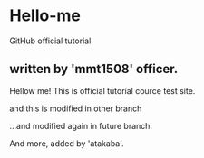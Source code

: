 # Hello-me
GitHub official tutorial

## written by 'mmt1508' officer.

Hellow me!
This is official tutorial cource test site.

and this is modified in other branch

...and modified again in future branch.


And more, added by 'atakaba'.
